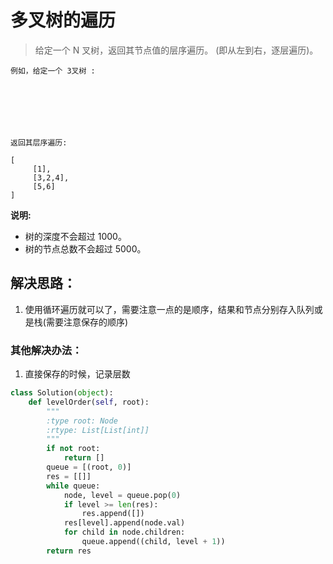 # 多叉树的遍历

> 给定一个 N 叉树，返回其节点值的层序遍历。 (即从左到右，逐层遍历)。

```
例如，给定一个 3叉树 :







返回其层序遍历:

[
     [1],
     [3,2,4],
     [5,6]
]

```

**说明:**

- 树的深度不会超过 1000。
- 树的节点总数不会超过 5000。


## 解决思路：
1. 使用循环遍历就可以了，需要注意一点的是顺序，结果和节点分别存入队列或是栈(需要注意保存的顺序)


### 其他解决办法：
1. 直接保存的时候，记录层数


```python
class Solution(object):
    def levelOrder(self, root):
        """
        :type root: Node
        :rtype: List[List[int]]
        """
        if not root:
            return []
        queue = [(root, 0)]
        res = [[]]
        while queue:
            node, level = queue.pop(0)
            if level >= len(res):
                res.append([])
            res[level].append(node.val)
            for child in node.children:
                queue.append((child, level + 1))
        return res
```
